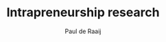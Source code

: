 ---
classoption: oneside
reference-section-title: "Bibliography"

title: "Intrapreneurship research"
author: "Paul de Raaij"
---